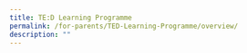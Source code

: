 ```yaml
---
title: TE:D Learning Programme
permalink: /for-parents/TED-Learning-Programme/overview/
description: ""
---
```

